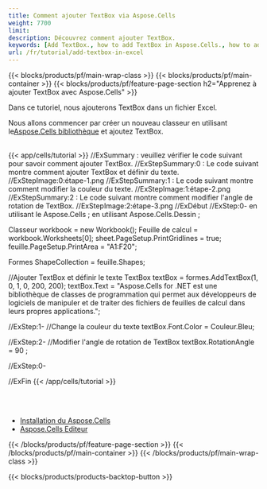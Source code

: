 ```yaml
---
title: Comment ajouter TextBox via Aspose.Cells
weight: 7700
limit:
description: Découvrez comment ajouter TextBox.
keywords: [Add TextBox., how to add TextBox in Aspose.Cells., how to add TextBox using Aspose.Cells]
url: /fr/tutorial/add-textbox-in-excel
---
```

{{< blocks/products/pf/main-wrap-class >}}
{{< blocks/products/pf/main-container >}}
{{< blocks/products/pf/feature-page-section h2="Apprenez à ajouter TextBox avec Aspose.Cells" >}}

<p>
Dans ce tutoriel, nous ajouterons TextBox dans un fichier Excel.
</p>

<p>
 Nous allons commencer par créer un nouveau classeur en utilisant le<a href="https://www.nuget.org/packages/Aspose.Cells">Aspose.Cells bibliothèque</a> et ajoutez TextBox.
</p>

<br />
{{< app/cells/tutorial >}}
//ExSummary : veuillez vérifier le code suivant pour savoir comment ajouter TextBox.
//ExStepSummary:0 : Le code suivant montre comment ajouter TextBox et définir du texte.
//ExStepImage:0:étape-1.png
//ExStepSummary:1 : Le code suivant montre comment modifier la couleur du texte.
//ExStepImage:1:étape-2.png
//ExStepSummary:2 : Le code suivant montre comment modifier l'angle de rotation de TextBox.
//ExStepImage:2:étape-3.png
//ExDébut
//ExStep:0-
en utilisant le Aspose.Cells ;
en utilisant Aspose.Cells.Dessin ;

Classeur workbook = new Workbook();
Feuille de calcul = workbook.Worksheets[0];
sheet.PageSetup.PrintGridlines = true;
feuille.PageSetup.PrintArea = "A1:F20";

Formes ShapeCollection = feuille.Shapes;

//Ajouter TextBox et définir le texte
TextBox textBox = formes.AddTextBox(1, 0, 1, 0, 200, 200);
textBox.Text = "Aspose.Cells for .NET est une bibliothèque de classes de programmation qui permet aux développeurs de logiciels de manipuler et de traiter des fichiers de feuilles de calcul dans leurs propres applications.";

//ExStep:1-
//Change la couleur du texte
textBox.Font.Color = Couleur.Bleu;

//ExStep:2-
//Modifier l'angle de rotation de TextBox
textBox.RotationAngle = 90 ;

//ExStep:0-

//ExFin
{{< /app/cells/tutorial >}}
<br />

<br />
<br />
<div class="code-sample">
    <ul class="link-list">
        <li class="link-item"><a href="https://docs.aspose.com/cells/net/installation/">Installation du Aspose.Cells</a></li>
        <li class="link-item"><a href="https://products.aspose.app/cells/editor/">Aspose.Cells Editeur</a></li>
    </ul>
</div>

{{< /blocks/products/pf/feature-page-section >}}
{{< /blocks/products/pf/main-container >}}
{{< /blocks/products/pf/main-wrap-class >}}

{{< blocks/products/products-backtop-button >}}